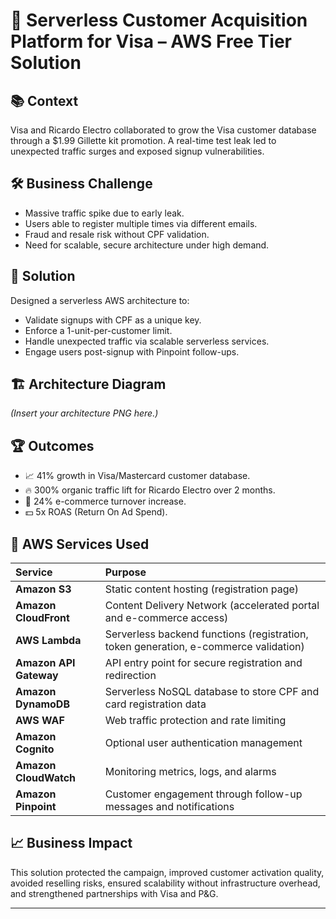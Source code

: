 # 🚀 Serverless Customer Acquisition Platform for Visa – AWS Free Tier Solution

## 📚 Context
Visa and Ricardo Electro collaborated to grow the Visa customer database through a $1.99 Gillette kit promotion. A real-time test leak led to unexpected traffic surges and exposed signup vulnerabilities.

## 🛠️ Business Challenge
- Massive traffic spike due to early leak.
- Users able to register multiple times via different emails.
- Fraud and resale risk without CPF validation.
- Need for scalable, secure architecture under high demand.

## 🚀 Solution
Designed a serverless AWS architecture to:
- Validate signups with CPF as a unique key.
- Enforce a 1-unit-per-customer limit.
- Handle unexpected traffic via scalable serverless services.
- Engage users post-signup with Pinpoint follow-ups.

## 🏗️ Architecture Diagram
*(Insert your architecture PNG here.)*

## 🏆 Outcomes
- 📈 41% growth in Visa/Mastercard customer database.
- 🔥 300% organic traffic lift for Ricardo Electro over 2 months.
- 🛒 24% e-commerce turnover increase.
- 💵 5x ROAS (Return On Ad Spend).

## 🧰 AWS Services Used

| Service | Purpose |
|:---|:---|
| **Amazon S3** | Static content hosting (registration page) |
| **Amazon CloudFront** | Content Delivery Network (accelerated portal and e-commerce access) |
| **AWS Lambda** | Serverless backend functions (registration, token generation, e-commerce validation) |
| **Amazon API Gateway** | API entry point for secure registration and redirection |
| **Amazon DynamoDB** | Serverless NoSQL database to store CPF and card registration data |
| **AWS WAF** | Web traffic protection and rate limiting |
| **Amazon Cognito** | Optional user authentication management |
| **Amazon CloudWatch** | Monitoring metrics, logs, and alarms |
| **Amazon Pinpoint** | Customer engagement through follow-up messages and notifications |

## 📈 Business Impact
This solution protected the campaign, improved customer activation quality, avoided reselling risks, ensured scalability without infrastructure overhead, and strengthened partnerships with Visa and P&G.

---
